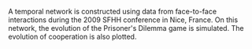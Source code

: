 A temporal network is constructed using data from face-to-face interactions during the 2009 SFHH conference in Nice, France. On this network, the evolution of the Prisoner's Dilemma game is simulated. The evolution of cooperation is also plotted.
